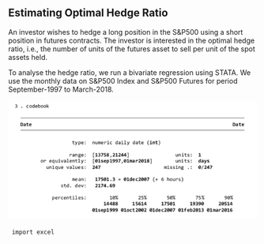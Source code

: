## Estimating Optimal Hedge Ratio

An investor wishes to hedge a long position in the S&P500 using a short position in futures contracts. The investor is interested in the optimal hedge ratio, i.e., the number of units of the futures asset to sell per unit of the spot assets held.

To analyse the hedge ratio, we run a bivariate regression using STATA. We use the monthly data on S&P500 Index and S&P500 Futures for period September-1997 to March-2018.

![output](https://github.com/priyaabr/ghosh.github.io/blob/master/Screen%20Shot%202020-08-19%20at%2011.47.41%20PM.png)


` import excel`
